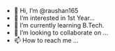 - 👋 Hi, I’m @raushan165
- 👀 I’m interested in 1st Year...
- 🌱 I’m currently learning B.Tech.
- 💞️ I’m looking to collaborate on ...
- 📫 How to reach me ...

<!---
raushan165/raushan165 is a ✨ special ✨ repository because its `README.md` (this file) appears on your GitHub profile.
You can click the Preview link to take a look at your changes.
--->
